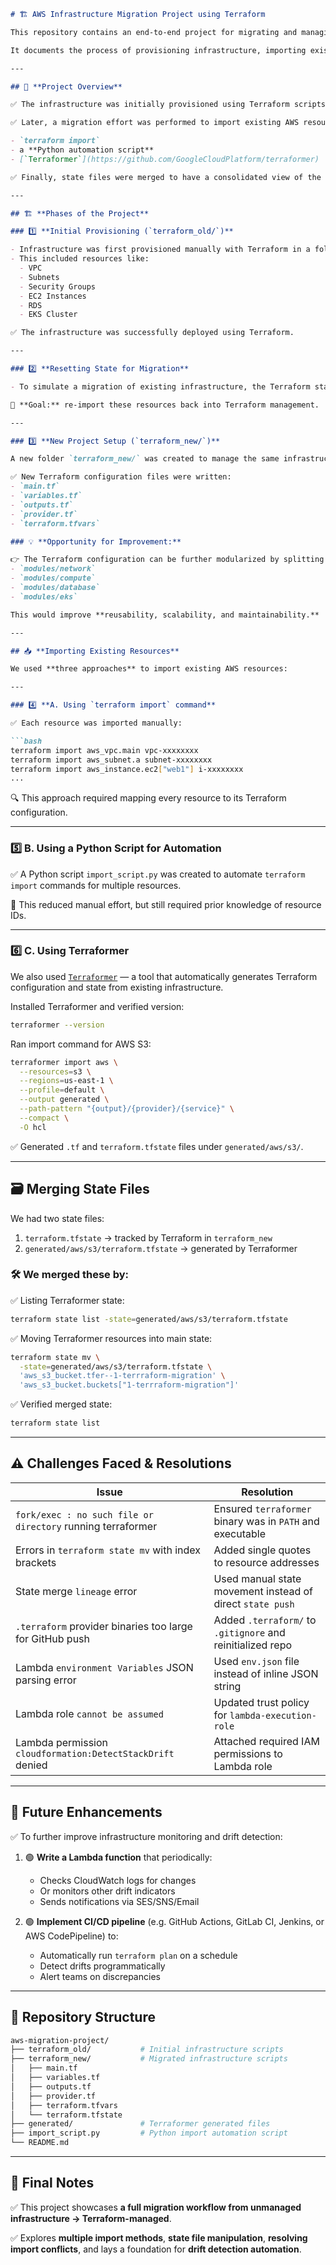 ````markdown
# 🏗️ AWS Infrastructure Migration Project using Terraform

This repository contains an end-to-end project for migrating and managing AWS infrastructure using **Terraform**, including **importing existing resources**, **state management**, and extending the setup for **drift detection and notifications**.

It documents the process of provisioning infrastructure, importing existing AWS resources into Terraform, managing Terraform state files, resolving challenges, and setting up CI/CD pipelines or AWS Lambda for monitoring.

---

## 🚀 **Project Overview**

✅ The infrastructure was initially provisioned using Terraform scripts in a folder named `terraform_old`.

✅ Later, a migration effort was performed to import existing AWS resources into a new Terraform-managed state in `terraform_new`, using:

- `terraform import`
- a **Python automation script**
- [`Terraformer`](https://github.com/GoogleCloudPlatform/terraformer)

✅ Finally, state files were merged to have a consolidated view of the infrastructure under Terraform management.

---

## 🏗️ **Phases of the Project**

### 1️⃣ **Initial Provisioning (`terraform_old/`)**

- Infrastructure was first provisioned manually with Terraform in a folder called `terraform_old`.
- This included resources like:
  - VPC
  - Subnets
  - Security Groups
  - EC2 Instances
  - RDS
  - EKS Cluster

✅ The infrastructure was successfully deployed using Terraform.

---

### 2️⃣ **Resetting State for Migration**

- To simulate a migration of existing infrastructure, the Terraform state was deleted (by removing `terraform.tfstate`), leaving the infrastructure deployed in AWS but **untracked by Terraform.**

📝 **Goal:** re-import these resources back into Terraform management.

---

### 3️⃣ **New Project Setup (`terraform_new/`)**

A new folder `terraform_new/` was created to manage the same infrastructure:

✅ New Terraform configuration files were written:
- `main.tf`
- `variables.tf`
- `outputs.tf`
- `provider.tf`
- `terraform.tfvars`

### 💡 **Opportunity for Improvement:**

👉 The Terraform configuration can be further modularized by splitting resources into modules:
- `modules/network`
- `modules/compute`
- `modules/database`
- `modules/eks`

This would improve **reusability, scalability, and maintainability.**

---

## 📥 **Importing Existing Resources**

We used **three approaches** to import existing AWS resources:

---

### 4️⃣ **A. Using `terraform import` command**

✅ Each resource was imported manually:

```bash
terraform import aws_vpc.main vpc-xxxxxxxx
terraform import aws_subnet.a subnet-xxxxxxxx
terraform import aws_instance.ec2["web1"] i-xxxxxxxx
...
````

🔍 This approach required mapping every resource to its Terraform configuration.

---

### 5️⃣ **B. Using a Python Script for Automation**

✅ A Python script `import_script.py` was created to automate `terraform import` commands for multiple resources.

🔗 This reduced manual effort, but still required prior knowledge of resource IDs.

---

### 6️⃣ **C. Using Terraformer**

We also used [`Terraformer`](https://github.com/GoogleCloudPlatform/terraformer) — a tool that automatically generates Terraform configuration and state from existing infrastructure.

Installed Terraformer and verified version:

```bash
terraformer --version
```

Ran import command for AWS S3:

```bash
terraformer import aws \
  --resources=s3 \
  --regions=us-east-1 \
  --profile=default \
  --output generated \
  --path-pattern "{output}/{provider}/{service}" \
  --compact \
  -O hcl
```

✅ Generated `.tf` and `terraform.tfstate` files under `generated/aws/s3/`.

---

## 🗃️ **Merging State Files**

We had two state files:

1. `terraform.tfstate` → tracked by Terraform in `terraform_new`
2. `generated/aws/s3/terraform.tfstate` → generated by Terraformer

### 🛠️ We merged these by:

✅ Listing Terraformer state:

```bash
terraform state list -state=generated/aws/s3/terraform.tfstate
```

✅ Moving Terraformer resources into main state:

```bash
terraform state mv \
  -state=generated/aws/s3/terraform.tfstate \
  'aws_s3_bucket.tfer--1-terrraform-migration' \
  'aws_s3_bucket.buckets["1-terrraform-migration"]'
```

✅ Verified merged state:

```bash
terraform state list
```

---

## ⚠️ **Challenges Faced & Resolutions**

| Issue                                                       | Resolution                                                 |
| ----------------------------------------------------------- | ---------------------------------------------------------- |
| `fork/exec : no such file or directory` running terraformer | Ensured `terraformer` binary was in `PATH` and executable  |
| Errors in `terraform state mv` with index brackets          | Added single quotes to resource addresses                  |
| State merge `lineage` error                                 | Used manual state movement instead of direct `state push`  |
| `.terraform` provider binaries too large for GitHub push    | Added `.terraform/` to `.gitignore` and reinitialized repo |
| Lambda `environment Variables` JSON parsing error           | Used `env.json` file instead of inline JSON string         |
| Lambda role `cannot be assumed`                             | Updated trust policy for `lambda-execution-role`           |
| Lambda permission `cloudformation:DetectStackDrift` denied  | Attached required IAM permissions to Lambda role           |

---

## 📝 **Future Enhancements**

✅ To further improve infrastructure monitoring and drift detection:

1. 🟢 **Write a Lambda function** that periodically:

   * Checks CloudWatch logs for changes
   * Or monitors other drift indicators
   * Sends notifications via SES/SNS/Email

2. 🟢 **Implement CI/CD pipeline** (e.g. GitHub Actions, GitLab CI, Jenkins, or AWS CodePipeline) to:

   * Automatically run `terraform plan` on a schedule
   * Detect drifts programmatically
   * Alert teams on discrepancies

---

## 📂 **Repository Structure**

```bash
aws-migration-project/
├── terraform_old/           # Initial infrastructure scripts
├── terraform_new/           # Migrated infrastructure scripts
│   ├── main.tf
│   ├── variables.tf
│   ├── outputs.tf
│   ├── provider.tf
│   ├── terraform.tfvars
│   └── terraform.tfstate
├── generated/               # Terraformer generated files
├── import_script.py         # Python import automation script
└── README.md
```

---

## 🏁 **Final Notes**

✅ This project showcases **a full migration workflow from unmanaged infrastructure → Terraform-managed**.

✅ Explores **multiple import methods**, **state file manipulation**, **resolving import conflicts**, and lays a foundation for **drift detection automation**.

```
